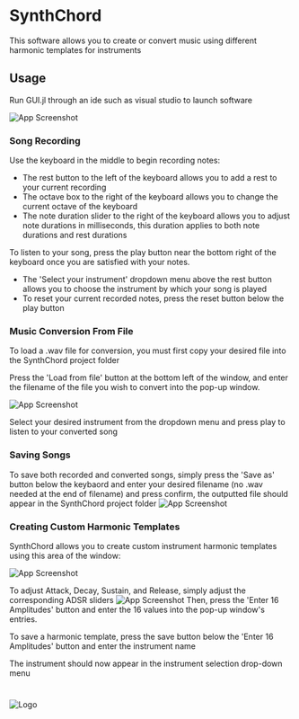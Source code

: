 
# SynthChord

This software allows you to create or convert music using different harmonic templates for instruments


## Usage
Run GUI.jl through an ide such as visual studio to launch software


![App Screenshot](https://i.imgur.com/eTPHKlY.png)
### Song Recording
Use the keyboard in the middle to begin recording notes:   
- The rest button to the left of the keyboard allows you to add a rest to your current recording     
-  The octave box to the right of the keyboard allows you to change the current octave of the keyboard
- The note duration slider to the right of the keyboard allows you to adjust note durations in milliseconds, this duration applies to both note durations and rest durations

To listen to your song, press the play button near the bottom right of the keyboard once you are satisfied with your notes.
- The 'Select your instrument' dropdown menu above the rest button allows you to choose the instrument by which your song is played
- To reset your current recorded notes, press the reset button below the play button
### Music Conversion From File
To load a .wav file for conversion, you must first copy your desired file into the SynthChord project folder

Press the 'Load from file' button at the bottom left of the window, and enter the filename of the file you wish to convert into the pop-up window.

![App Screenshot](https://i.imgur.com/Xw594Ny.png)

Select your desired instrument from the dropdown menu and press play to listen to your converted song

### Saving Songs

To save both recorded and converted songs, simply press the 'Save as' button below the keybaord and enter your desired filename (no .wav needed at the end of filename) and press confirm, the outputted file should appear in the SynthChord project folder
![App Screenshot](https://i.imgur.com/uabp8Jc.png)

### Creating Custom Harmonic Templates

SynthChord allows you to create custom instrument harmonic templates using this area of the window:

![App Screenshot](https://i.imgur.com/y3pdCJo.png)

To adjust Attack, Decay, Sustain, and Release, simply adjust the corresponding ADSR sliders
![App Screenshot](https://i.imgur.com/Ao20vjM.png)
Then, press the 'Enter 16 Amplitudes' button and enter the 16 values into the pop-up window's entries.

To save a harmonic template, press the save button below the 'Enter 16 Amplitudes' button and enter the instrument name

The instrument should now appear in the instrument selection drop-down menu



















#

![Logo](https://i.imgur.com/E7O4xnv.png)

